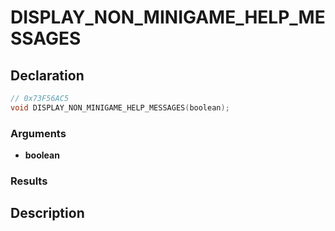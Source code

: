# DISPLAY_NON_MINIGAME_HELP_MESSAGES

## Declaration
```cpp
// 0x73F56AC5
void DISPLAY_NON_MINIGAME_HELP_MESSAGES(boolean);
```

### Arguments
- **boolean**

### Results

## Description
